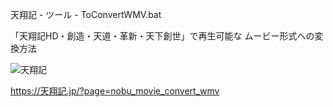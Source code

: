 天翔記 - ツール - ToConvertWMV.bat

「天翔記HD・創造・天道・革新・天下創世」で再生可能な ムービー形式への変換方法

![天翔記](https://img.shields.io/badge/天翔記-with_PK-6479ff.svg)

https://天翔記.jp/?page=nobu_movie_convert_wmv
